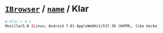 # [`IBrowser`](/api/main/get-browser.md) / [`name`](../name.md) / Klar

```sh
# Klar < 4.1
Mozilla/5.0 (Linux; Android 7.0) AppleWebKit/537.36 (KHTML, like Gecko) Version/4.0 Klar/1.0 Chrome/58.0.3029.83 Mobile Safari/537.36
```